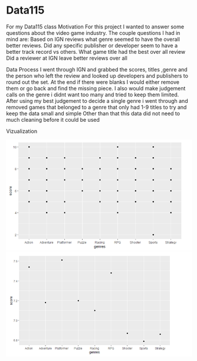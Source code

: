 # Data115
For my Data115 class
Motivation
For this project I wanted to answer some questions about the video game industry. The couple questions I had in mind are:
Based on IGN reviews what genre seemed to have the overall better reviews.
Did any specific publisher or developer seem to have a better track record vs others.
What game title had the best over all review
Did a reviewer at IGN leave better reviews over all

Data Process
I went through IGN and grabbed the scores, titles ,genre and the person who left the review and looked up developers and publishers to round out the set. At the end if there were
blanks I would either remove them or go back and find the missing piece. I also would make judgement calls on the genre i didnt want too many and tried to keep them limited.
After using my best judgement to decide a single genre i went through and removed games that belonged to a genre that only had 1-9 titles to try and keep the data small and simple
Other than that this data did not need to much cleaning before it could be used

Vizualization

![](Images/PDS.PNG)
![](Images/PDS_2.PNG)
